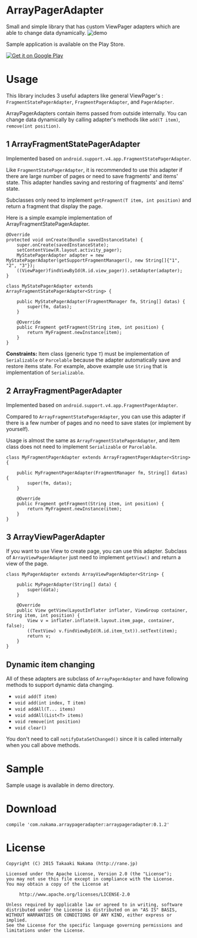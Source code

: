 ArrayPagerAdapter
=================

Small and simple library that has custom ViewPager adapters which are able to change data dynamically.
![demo](https://raw.githubusercontent.com/takaaki7/ArrayPagerAdapter/master/art/demo_record.gif)

Sample application is available on the Play Store.

[![Get it on Google Play](http://www.android.com/images/brand/get_it_on_play_logo_large.png)](https://play.google.com/store/apps/details?id=com.demo.arraypargeradapter&referrer=utm_source%3Dgithub)

# Usage

This library includes 3 useful adapters like general ViewPager's : `FragmentStatePagerAdapter`, `FragmentPagerAdapter`, and `PagerAdapter`.

ArrayPagerAdapters contain items passed from outside internally. You can change data dynamically by calling adapter's methods like `add(T item)`, `remove(int position)`.  
## 1 ArrayFragmentStatePagerAdapter

Implemented based on `android.support.v4.app.FragmentStatePagerAdapter`.

Like `FragmentStatePagerAdapter`, it is recommended to use this adapter if there are large number of pages or need to save fragments' and items' state.
This adapter handles saving and restoring of fragments' and items' state.

Subclasses only need to implement `getFragment(T item, int position)` and return a fragment that display the page.

Here is a simple example implementation of ArrayFragmentStatePagerAdapter.
```
@Override
protected void onCreate(Bundle savedInstanceState) {
    super.onCreate(savedInstanceState);
    setContentView(R.layout.activity_pager);
    MyStatePagerAdapter adapter = new MyStatePagerAdapter(getSupportFragmentManager(), new String[]{"1", "2", "3"});
    ((ViewPager)findViewById(R.id.view_pager)).setAdapter(adapter);
}

class MyStatePagerAdapter extends ArrayFragmentStatePagerAdapter<String> {

    public MyStatePagerAdapter(FragmentManager fm, String[] datas) {
        super(fm, datas);
    }

    @Override
    public Fragment getFragment(String item, int position) {
        return MyFragment.newInstance(item);
    }
}
```

__Constraints:__ Item class (generic type `T`) must be implementation of `Serializable` or `Parcelable` because the adapter automatically save and restore items state.
For example, above example use `String` that is implementation of `Serializable`.

## 2 ArrayFragmentPagerAdapter

Implemented based on `android.support.v4.app.FragmentPagerAdapter`.

Compared to `ArrayFragmentStatePagerAdapter`, you can use this adapter if there is a few number of pages and no need to save states (or implement by yourself).

Usage is almost the same as `ArrayFragmentStatePagerAdapter`, and item class does not need to implement `Serializable` or `Parcelable`.
```
class MyFragmentPagerAdapter extends ArrayFragmentPagerAdapter<String> {

    public MyFragmentPagerAdapter(FragmentManager fm, String[] datas) {
        super(fm, datas);
    }

    @Override
    public Fragment getFragment(String item, int position) {
        return MyFragment.newInstance(item);
    }
}
```

## 3 ArrayViewPagerAdapter

If you want to use View to create page, you can use this adapter.
Subclass of `ArrayViewPagerAdapter` just need to implement `getView()` and return a view of the page.
 
```
class MyPagerAdapter extends ArrayViewPagerAdapter<String> {

    public MyPagerAdapter(String[] data) {
        super(data);
    }

    @Override
    public View getView(LayoutInflater inflater, ViewGroup container, String item, int position) {
        View v = inflater.inflate(R.layout.item_page, container, false);
        ((TextView) v.findViewById(R.id.item_txt)).setText(item);
        return v;
    }
}
```

## Dynamic item changing
All of these adapters are subclass of `ArrayPagerAdapter` and have following methods to support dynamic data changing.

* `void add(T item)`
* `void add(int index, T item)`
* `void addAll(T... items)`
* `void addAll(List<T> items)`
* `void remove(int position)`
* `void clear()`

You don't need to call `notifyDataSetChanged()` since it is called internally when you call above methods.

# Sample

Sample usage is available in demo directory.

# Download

```
compile 'com.nakama.arraypageradapter:arraypageradapter:0.1.2'
```



License
========

    Copyright (C) 2015 Takaaki Nakama (http://rane.jp)

	Licensed under the Apache License, Version 2.0 (the "License");
	you may not use this file except in compliance with the License.
	You may obtain a copy of the License at

	     http://www.apache.org/licenses/LICENSE-2.0

	Unless required by applicable law or agreed to in writing, software
	distributed under the License is distributed on an "AS IS" BASIS,
	WITHOUT WARRANTIES OR CONDITIONS OF ANY KIND, either express or implied.
	See the License for the specific language governing permissions and
	limitations under the License.
